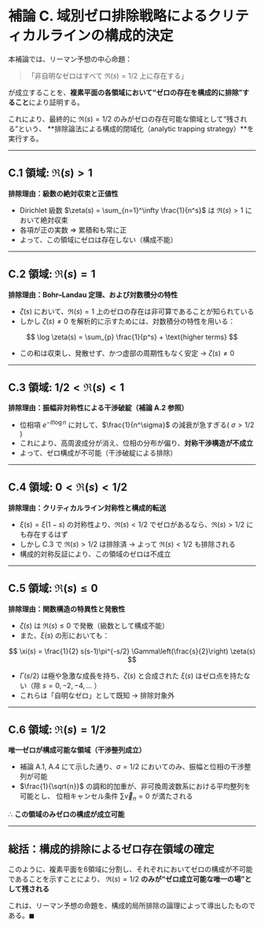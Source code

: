 # 補論 C. 域別ゼロ排除戦略によるクリティカルラインの構成的決定

本補論では、リーマン予想の中心命題：

> 「非自明なゼロはすべて $\Re(s) = 1/2$ 上に存在する」

が成立することを、**複素平面の各領域において“ゼロの存在を構成的に排除”すること**により証明する。

これにより、最終的に $\Re(s) = 1/2$ のみがゼロの存在可能な領域として“残される”という、
**排除論法による構成的閉域化（analytic trapping strategy）**を実行する。

---

## C.1 領域: $\Re(s) > 1$

**排除理由：級数の絶対収束と正値性**

- Dirichlet 級数 $\zeta(s) = \sum_{n=1}^\infty \frac{1}{n^s}$ は $\Re(s) > 1$ において絶対収束
- 各項が正の実数 $\Rightarrow$ 累積和も常に正
- よって、この領域にゼロは存在しない（構成不能）

---

## C.2 領域: $\Re(s) = 1$

**排除理由：Bohr–Landau 定理、および対数積分の特性**

- $\zeta(s)$ において、$\Re(s)=1$ 上のゼロの存在は非可算であることが知られている
- しかし $\zeta(s) \ne 0$ を解析的に示すためには、対数積分の特性を用いる：

$$
\log \zeta(s) = \sum_{p} \frac{1}{p^s} + \text{higher terms}
$$

- この和は収束し、発散せず、かつ虚部の周期性もなく安定 → $\zeta(s) \ne 0$

---

## C.3 領域: $1/2 < \Re(s) < 1$

**排除理由：振幅非対称性による干渉破綻（補論 A.2 参照）**

- 位相項 $e^{-i t \log n}$ に対して、$\frac{1}{n^\sigma}$ の減衰が急すぎる( $\sigma > 1/2$ )
- これにより、高周波成分が消え、位相の分布が偏り、**対称干渉構造が不成立**
- よって、ゼロ構成が不可能（干渉破綻による排除）

---

## C.4 領域: $0 < \Re(s) < 1/2$

**排除理由：クリティカルライン対称性と構成的転送**

- $\xi(s) = \xi(1 - s)$ の対称性より、$\Re(s) < 1/2$ でゼロがあるなら、$\Re(s) > 1/2$ にも存在するはず
- しかし C.3 で $\Re(s) > 1/2$ は排除済 → よって $\Re(s) < 1/2$ も排除される
- 構成的対称反証により、この領域のゼロは不成立

---

## C.5 領域: $\Re(s) \leq 0$

**排除理由：関数構造の特異性と発散性**

- $\zeta(s)$ は $\Re(s) \leq 0$ で発散（級数として構成不能）
- また、$\xi(s)$ の形においても：

$$
\xi(s) = \frac{1}{2} s(s-1)\pi^{-s/2} \Gamma\left(\frac{s}{2}\right) \zeta(s)
$$

- $\Gamma(s/2)$ は極や急激な成長を持ち、$\zeta(s)$ と合成された $\xi(s)$ はゼロ点を持たない（除 $s=0,-2,-4,...$ ）
- これらは「自明なゼロ」として既知 → 排除対象外

---

## C.6 領域: $\Re(s) = 1/2$

**唯一ゼロが構成可能な領域（干渉整列成立）**

- 補論 A.1, A.4 にて示した通り、$\sigma = 1/2$ においてのみ、振幅と位相の干渉整列が可能
- $\frac{1}{\sqrt{n}}$ の調和的加重が、非可換周波数系における平均整列を可能とし、
  位相キャンセル条件 $\sum \vec{v}_n = 0$ が満たされる

∴ **この領域のみゼロの構成が成立可能**

---

## 総括：構成的排除によるゼロ存在領域の確定

このように、複素平面を6領域に分割し、それぞれにおいてゼロの構成が不可能であることを示すことにより、
$\Re(s) = 1/2$ **のみが“ゼロ成立可能な唯一の場”として残される**

これは、リーマン予想の命題を、構成的局所排除の論理によって導出したものである。$\blacksquare$
